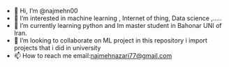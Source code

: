- 👋 Hi, I’m @najmehn00
- 👀 I’m interested in machine learning , Internet of thing, Data science ,.....
- 🌱 I’m currently learning python and Im master student in Bahonar UNI of Iran.
- 💞️ I’m looking to collaborate on ML project
in this repository i import projects that i did in university
- 📫 How to reach me email:najmehnazari77@gmail.com

<!---
najmehn00/najmehn00 is a ✨ special ✨ repository because its `README.md` (this file) appears on your GitHub profile.
You can click the Preview link to take a look at your changes.
--->
